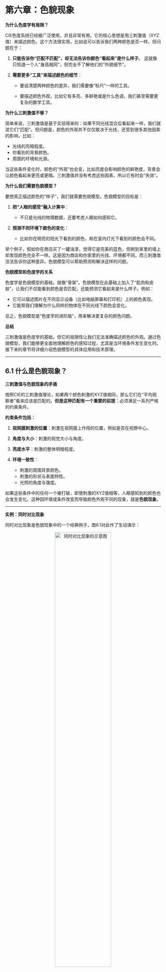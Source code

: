 # 第六章：色貌现象

**为什么色度学有局限？**

CIE色度系统已经被广泛使用，并且非常有用。它的核心思想是用三刺激值（XYZ值）来描述颜色。这个方法很实用，比如说可以告诉我们两种颜色是否一样。但问题在于：

1. **只能告诉你“匹配不匹配”，却无法告诉你颜色“看起来”是什么样子**。
   这就像只知道一个人“身高相同”，但完全不了解他们的“外貌细节”。

2. **需要更多“工具”来描述颜色的细节**：

    - 要说清楚两种颜色的差异，我们需要像“标尺”一样的工具。

    - 要描述颜色外观，比如它有多亮、多鲜艳或是什么色调，我们甚至需要更复杂的数学工具。

**为什么三刺激值不够？**

简单来说，三刺激值是基于实验得来的：如果不同光线混合后看起来一样，我们就说它们“匹配”。但问题是，颜色的外观并不仅仅取决于光线，还受到很多其他因素的影响，比如：

- 光线的亮暗程度。
- 你看到的背景颜色。
- 周围的环境和光源。

当这些条件变化时，颜色的“外观”也会变，比如亮度会影响颜色的鲜艳度，背景会让颜色看起来更亮或更暗。三刺激值并没有考虑这些因素，所以它有时会“失效”。

**为什么我们需要色貌模型？**

要想真正描述颜色的“样子”，我们就需要色貌模型。色貌模型的目标是：

1. **把“人眼的感受”融入计算中**：

    - 不只是光线的物理数据，还要考虑人眼如何感知它。

2. **预测不同环境下颜色的变化**：

    - 比如你在明亮的阳光下看到的颜色，和在室内灯光下看到的颜色会不同。

举个例子，假如你在商店买了一罐油漆，觉得它是完美的蓝色，但刷到家里的墙上却发现颜色完全不一样。这是因为商店和你家里的光线、环境都不同，而三刺激值没法告诉你这种差异。色貌模型可以帮助预测和解决这样的问题。

**色貌模型和色度学的关系**

色度学是色貌模型的基础，就像“骨架”。色貌模型在此基础上加入了“肌肉和皮肤”，让我们不仅能看到颜色是否匹配，还能预测它看起来是什么样子。例如：

- 它可以描述图片在不同显示设备（比如电脑屏幕和打印机）上的颜色表现。
- 它能帮我们理解为什么同样的物体在不同光线下颜色会变化。

总之，色貌模型是“色度学的进阶版”，用来解决更复杂的颜色问题。

**总结**

三刺激值是色度学的基础，但它的局限性让我们无法准确描述颜色的外观。通过色貌模型，我们能够更全面地理解颜色的感知过程，尤其是当环境条件发生变化时。接下来的章节将详细介绍色貌模型的具体应用和技术原理。

---

## 6.1 什么是色貌现象？

**三刺激值与色貌现象的矛盾**

按照CIE的三刺激值理论，如果两个颜色刺激的XYZ值相同，那么它们在“平均观察者”看来应该是匹配的。**但是这种匹配有一个重要的前提**：必须满足一系列严格的约束条件。

**约束条件包括：**

1. **视网膜刺激的位置**：刺激在视网膜上作用的位置，例如是否在视野中心。
2. **角度与大小**：刺激的视觉大小与角度。
3. **亮度水平**：刺激的整体明暗程度。
4. **环境一致性**：

    - 刺激的周围背景颜色。
    - 刺激的形状与表面特性。
    - 光照的角度与强度。

如果这些条件中的任何一个被打破，即使刺激的XYZ值相等，人眼感知到的颜色也会发生变化。这种因环境或条件改变而导致颜色外观不同的现象，就是**色貌现象**。

---

**实例：同时对比现象**

同时对比现象是色貌现象中的一个经典例子，图6.1对此作了生动演示：

<p align="center">
  <img src="../imgs/chapter6/6-1.png" alt="同时对比现象的示意图" width="60%">
</p>
<p align="center">
  图 6.1：同时对比现象示意图——（a）灰色块在相同灰色背景下；（b）灰色块分别位于白色和黑色背景下，展示背景亮度对颜色感知的影响。
</p>


1. **一致背景下的颜色匹配**：  
   在图6.1(a)中，两个灰色块放置在相同的灰色背景上。由于它们的三刺激值完全一致，同时它们处于相同的环境条件中，所以看起来颜色匹配。

2. **不同背景下的颜色失配**：  
   在图6.1(b)中，左侧灰色块被放置在白色背景上，右侧灰色块被放置在黑色背景上。尽管两块灰色块的XYZ值仍然完全相同，但它们的外观发生了显著变化：  

    - **黑色背景上的灰色块显得更亮**。  
    - **白色背景上的灰色块显得更暗**。


**原因**：  
这种现象源于背景亮度对颜色感知的影响。简单的三刺激值模型无法解释这种变化。

---

**为什么需要色貌模型？**

在许多实际应用中，三刺激值模型的约束条件很难完全满足，例如不同的光源、背景或观看角度都会改变颜色外观。在这些场景下，仅靠三刺激值描述颜色匹配已经不足，需要引入**色貌模型**来综合考虑以下因素：

1. **背景对颜色的影响**：  
   同时对比效应就是背景亮度影响颜色感知的典型案例。

2. **周围环境的变化**：  
   不同的光源、亮度水平或周围颜色都会对颜色外观产生显著影响。

3. **认知和心理的影响**：  
   大脑对颜色的解释、记忆偏好以及观看情境等因素也会改变颜色的感知。

---

**总结**

色貌现象打破了三刺激值系统的基础假设，表明需要更复杂的模型来描述颜色在复杂环境中的感知外观。色貌模型通过引入更多的环境和心理参数，能够更准确地预测颜色在实际场景中的表现，为颜色科学和实际应用提供了重要工具。

---

## 6.2 同时对比、增强效应和扩展效应

同时对比、清晰化效应和扩展效应是与刺激的**空间结构**密切相关的三种**色貌现象**。这些现象通过背景和空间结构的变化影响颜色的感知。

**同时对比现象**

图6.1已经展示了**同时对比现象**。当两个相同的灰色块分别置于不同背景上时，其外观发生了显著变化：

    - 黑色背景让灰色块看起来更亮。
	- 白色背景让灰色块看起来更暗。

**同时对比现象**是背景颜色改变导致刺激颜色外观偏移的结果。这些颜色偏移与**对立颜色理论**密切相关：

	- 明暗对立：浅色背景让颜色看起来更暗，深色背景让颜色看起来更亮。
	- 色调对立：
		- 红色诱发绿色感。
		- 黄色诱发蓝色感。
		- 蓝色诱发黄色感。

这种现象已被广泛研究和应用，例如Josef Albers在《颜色的相互作用》中教授艺术家和设计师如何规避误区并利用这一效应。更深入的研究可以在经典**色觉书籍**中找到，例如Hurvich（1981）、Boynton（1979）和Evans（1948）。

Cornelissen和Brenner（1991）基于局部色适应的概念，探讨了适应与**色感诱导**的关系。Blackwell和Buchsbaum（1988a）则研究了**空间**和**色彩因素**对诱导程度的影响。

<p align="center">
  <img src="../imgs/chapter6/6-2.png" alt="复杂的同时对比现象" width="60%">
</p>
<p align="center">
  图 6.2：复杂同时对比现象示意图——红色和青色方块分别被黄色和蓝色条纹包围。右侧压缩后的图像展示了随着空间频率增加（或块状减小），效应的增强。
</p>

**图 6.2 的说明**

图6.2展示了**同时对比现象**的复杂性。所有红色方块（图6.2(a)）和青色方块（图6.2(b)）的边缘色彩（两条黄色边和两条蓝色边）是完全一致的。然而，方块的外观取决于其位于黄色条纹还是蓝色条纹上：

	- 黄色条纹上的方块：受到黄色的诱导，看起来更深、更偏蓝。
	- 蓝色条纹上的方块：受到蓝色的诱导，看起来更浅、更偏黄。

这种对比效应并不仅仅由方块局部的边缘颜色决定，还受到更大范围的**空间结构**影响。右侧压缩后的面板说明了这种效应与**空间频率**的依赖关系：随着块状变小或频率变高，诱导效应增强。

这种现象有时被称为**色彩白效应（Chromatic White Effect）**。历史上，它的灰阶版本被称为**White错觉（White’s Illusion）**，但White（2010）指出更合适的命名可能是**Munker错觉**或**Munker-White错觉**。这一现象已经被多种**认知和计算理论**探讨，包括：

	- 格式塔心理学的“图-地”解释：这种解释强调背景和主体之间的整体关系。
	- 计算视觉模型：Blakeslee和McCourt（1999）提出的计算模型成功预测了该效应。

**小结**

同时对比现象是色貌现象的核心，展示了背景颜色和空间结构如何共同影响颜色感知。这些效应不仅影响设计与艺术，也为理解人类视觉系统提供了重要线索。

---

**Crispening（增强效应）**


增强效应（Crispening）是指当比较的颜色刺激与其背景颜色相似时，人眼对颜色差异的感知会被放大。换句话说，当刺激与背景的颜色接近时，刺激之间的颜色差异会显得更为明显。

**增强效应的示例**

图6.3展示了增强效应的一个典型例子：两个灰色样本在不同背景上的表现：

	- 当灰色样本位于灰色背景上时，它们的亮度差异显得更大。
	- 而当样本位于白色或黑色背景上时，亮度差异显得较小。

这种现象同样适用于颜色差异。例如，当彩色样本的背景颜色与样本颜色接近时，样本间的色彩差异也会显得更加明显。

<p align="center">
  <img src="../imgs/chapter6/6-3.png" alt="增强效应的示意图" width="60%">
</p>
<p align="center">
  图 6.3：增强效应示意图——两个灰色样本在灰色背景上的亮度差异更为显著，而在白色或黑色背景上则显得较弱。
</p>

**理论基础与研究**

增强效应的理论基础可以追溯到Craik（1939）的一篇经典论文，他提出这种现象是**局部适应**的结果。此后，Semmelroth（1970）对增强效应进行了全面研究，并提出了一种预测模型。而Whittle（1992）在研究灰阶差异的感知时，提供了一个更现代化的模型。

**小结**

增强效应展示了背景与刺激颜色相似性对感知的显著影响。这一现象强调了背景颜色在颜色感知中的重要作用，为色貌模型的研究提供了重要线索。进一步研究和建模有助于更准确地预测颜色在不同背景条件下的感知差异。

---

**Spreading（扩散效应）**


扩散效应（Spreading）是指当刺激的**空间频率**增加（即刺激变得更小或间隔更紧密）时，同时对比效应逐渐减弱，取而代之的是颜色与背景的**混合现象**。这种混合并不是完全的颜色融合，而是刺激的颜色开始受到背景颜色的影响，显得更加接近背景的色调。

**扩散效应的特点**

1. **空间频率的影响**：  
   当刺激的空间频率进一步增加到足够高时，刺激和背景会发生“**空间融合**”，即它们不再被视为独立的元素，而是作为一个整体来看待（例如半色调图像中的小点在足够远的距离看起来是连续的色块）。

2. **扩散与融合的区别**：  
   扩散效应发生在刺激仍然被感知为独立个体的情况下，即在空间频率尚未达到完全融合之前。

**扩散效应的示例**

图6.4展示了扩散效应在颜色维度上的表现。红色条纹位于黄色和蓝色背景上，并随着空间频率的变化表现出不同程度的扩散现象：

	- 红色条纹在蓝色背景上显得更偏蓝。
	- 红色条纹在黄色背景上显得更偏黄。

随着空间频率增加（条纹变得更窄，或者观察者的观看距离增加），红色条纹的颜色更加受到背景颜色的影响，扩散效应变得更显著。图6.4的右侧通过压缩水平图案来增加条纹的空间频率，直观展示了这一现象。

<p align="center">
  <img src="../imgs/chapter6/6-4.png" alt="扩散效应的示意图" width="60%">
</p>
<p align="center">
  图 6.4：扩散效应示意图——红色条纹在蓝色背景上显得偏蓝，在黄色背景上显得偏黄。右侧压缩图案增加了空间频率，使扩散效应更为显著。
</p>

**扩散效应的研究与应用**

1. **早期研究**：  
   Chevreul（1839）在研究挂毯设计时首次系统研究了扩散效应与对比效应。他发现为了在挂毯的复杂空间结构中保持设计元素的颜色外观，设计者常常需要根据背景和配置调整色彩。

2. **相关现象**：  
   扩散效应与**霓虹扩散效应（Neon Spreading）**有一定关联，后者是一种结合了扩散和透明感知的更复杂现象，Bressan（1993）对此作了详细研究。

**扩散效应的生理基础**

扩散效应及其相关现象表明，人类视觉系统的**侧向交互作用**和**适应效应**在颜色感知中起到了重要作用。这种机制不仅影响我们对局部颜色的感知，也决定了刺激在不同空间频率下的外观变化。

**小结**

扩散效应说明了背景与空间频率在颜色感知中的重要性。通过了解扩散效应，可以更好地设计色彩在复杂视觉场景中的表现，尤其是在需要控制背景与主体颜色交互的应用中（如图像处理、印刷设计等）。

---


## 6.3 贝佐尔德-布鲁克色相偏移（色相随亮度变化）

通常，人们认为色相可以通过单色光的波长来指定。然而，事实并非如此，正如贝佐尔德-布鲁克色相偏移现象所示。色相偏移发生在观察单色刺激时，随着其亮度变化，色相并不会保持不变。

**图 6.5：贝佐尔德-布鲁克色相偏移的实验数据示例。**  
图中显示了在亮度降低10倍的情况下，为保持色相恒定所需的波长变化。

<p align="center">
  <img src="../imgs/chapter6/6-5.png" alt="贝佐尔德-布鲁克色相偏移的实验数据示例" width="60%">
</p>
<p align="center">
  图 6.5：贝佐尔德-布鲁克色相偏移的实验数据示例。
</p>

**贝佐尔德-布鲁克色相偏移的实验结果**  
Purdy（1931）报道了一些关于贝佐尔德-布鲁克色相偏移的典型实验结果。图 6.5 展示了Purdy（1931）研究中的部分结果。图中的数据表明，为了保持色相恒定，随着亮度降低10倍，所需的波长变化。例如，要匹配650 nm光的色相，在亮度减少到原来的十分之一时（即亮度减少10倍），所需的光波长为620 nm（波长偏移-30 nm）。需要注意的是，给定的单色光无论在何种亮度水平下，其相对三刺激值都是相同的（因为在三刺激色度学中通常不考虑绝对亮度水平）。因此，仅凭三刺激值可以预测单色光在所有亮度水平下的颜色应该保持不变。然而，Purdy的结果显然推翻了这一假设，表明要预测颜色外观，必须考虑绝对亮度水平。

**贝佐尔德-布鲁克色相偏移的含义**  
贝佐尔德-布鲁克色相偏移表明，在视网膜锥体吸收能量之后、色相判断之前，视觉系统中存在非线性过程。Savoie（1973）讨论了一些更现代的数据和对贝佐尔德-布鲁克色相偏移的建模。Hunt（1989）则指出，贝佐尔德-布鲁克色相偏移不会发生在相关颜色之间。

---

## 6.4 阿布尼效应（色相随色度纯度变化）

如果将白光与给定波长的单色光进行加法混合，混合物的色度纯度会发生变化，同时保持恒定的主波长。可能有理由认为，在色度图中，这些混合物的集合会沿着从白点到单色刺激的直线分布，并且其感知色相保持不变。然而，正如贝佐尔德-布鲁克色相偏移所示，单色刺激的波长并不能很好地描述感知色相。将单色光与白光混合同样不能保持色相不变。这种现象被称为阿布尼效应。

阿布尼效应可以通过绘制单色光与白光混合物的恒定感知色相的等高线来加以说明。这些结果来自于Robertson（1970）的一项研究，图 6.6 展示了这一结果。图 6.6 显示了几条恒定感知色相的曲线，这些曲线是基于三位观察者的心理物理实验结果绘制的。在色度图中，恒定感知色相的曲线呈现弯曲形状，这一现象也适用于其他类型的刺激。例如，通过研究Newhall（1940）发布的Munsell色相重新命名研究，我们可以看到恒定Munsell色相的曲线，这些曲线如图 6.7 所示。

<p align="center">
  <img src="../imgs/chapter6/6-6.png" alt="阿布尼效应示意图" width="60%">
</p>
<p align="center">
  图 6.6：CIE 1931色度图中恒定色相的等高线，展示了阿布尼效应。
</p>

<p align="center">
  <img src="../imgs/chapter6/6-7.png" alt="恒定Munsell色相的等高线" width="60%">
</p>
<p align="center">
  图 6.7：CIE 1931色度图中恒定Munsell色相（色值为5）的等高线。
</p>

**阿布尼效应的含义**  
总而言之，阿布尼效应指出，在色度图中，从白点辐射出的直线并不是恒定色相的线。与贝佐尔德-布鲁克效应类似，阿布尼效应暗示了视觉系统中锥体激发与色相感知之间的非线性过程，Purdy（1931）对此进行了讨论。近期关于贝佐尔德-布鲁克色相偏移和阿布尼效应的实验数据已由Ayama等人（1987）和O’Neil等人（2012）发布。

---


## 6.5 赫尔姆霍兹-科尔劳施效应（明度依赖于亮度和色度）

在CIE色度系统中，Y三刺激值定义了刺激的亮度，或称亮度因子，通常用于表示刺激在光谱分布上的光强。然而，亮度仅反映物理光学特性，无法直接表示人眼对明度的感知，这种感知会受到色度纯度（饱和度）和色相的显著影响。赫尔姆霍兹-科尔劳施效应即描述了这种现象：当亮度（Y值）保持不变时，感知明度随色度纯度（饱和度）的增加而增强。这种效应在恒定亮度的情况下，表现为图 6.8 中等高线的弯曲。图中的等高线标注了在不同色度下，感知明度相对于白点明度的比值，数值越大，说明感知明度越高。

<p align="center">
  <img src="../imgs/chapter6/6-8.png" alt="赫尔姆霍兹-科尔劳施效应示意图" width="60%">
</p>
<p align="center">
  图 6.8：赫尔姆霍兹-科尔劳施效应示意图——恒定亮度下的感知明度与亮度比的等高线。
</p>

> 译者注：这个图稍微有些抽象，我们尝试理解下。首先等高线标签‘1.0’，‘1.1’表示的是感知亮度（明度）相对于物理亮度的比值，离白点越远，色纯度越高，人眼对这些颜色的感知亮度（明度）显著增强，因此比值变大。这个点就是该效应的核心——即明度受色度影响，色度值越大（颜色越纯），人眼感觉越亮！

**赫尔姆霍兹-科尔劳施效应的建模**  
已经采取了多种方法来建模赫尔姆霍兹-科尔劳施效应。其中一种方法使用了Ware和Cowan方程（Hunt 1991a）。这些方程依赖于计算一个基于色度的修正因子，如公式(6.1)所示：

<div class="math-block">
  <div class="equation">
    $$
    F = 0.256 - 0.184y - 2.527xy + 4.656x^3y + 4.657xy^4 \tag{6.1}
    $$ 
  </div>
</div>

公式(6.1)给出了色度相关的修正因子。对所有相关的刺激进行修正因子的计算后，如果满足公式(6.2)中的等式，则认为两个刺激在明度上是相同的。

<div class="math-block">
  <div class="equation">
    $$
    \log(L_1) + F_1 = \log(L_2) + F_2 \tag{6.2}
    $$ 
  </div>
</div>

在公式(6.2)中，\( L \) 是亮度，\( F \) 是根据公式(6.1)计算出的修正因子。Ware和Cowan方程最初是为不相关颜色导出的。类似的实验结果表明，赫尔姆霍兹-科尔劳施效应也适用于相关颜色。

**赫尔姆霍兹-科尔劳施效应的应用**  
Fairchild和Pirrotta（1991）对这些研究进行了回顾，并推导出一个简单的预测方程。在这项工作中，推导出了CIELAB明度预测器 \( L^* \) 的修正公式，\( L^* \) 作为CIELAB色度 \( C^*_{ab} \) 和色相角 \( h_{ab} \) 的函数。色度明度预测器 \( L^{**} \) 的形式如公式(6.3)所示：

<div class="math-block">
  <div class="equation">
    $$
    L^{**} = L^* + f_2(L^*)f_1(h_{ab})C^*_{ab} \tag{6.3}
    $$ 
  </div>
</div>

公式(6.3)通过调整基于亮度的 \( L^* \) 明度预测器，加入了一个与色度和色相相关的附加因子，从而描述了赫尔姆霍兹-科尔劳施效应。这一明度预测器的详细信息可以在Fairchild和Pirrotta（1991）中找到。

**赫尔姆霍兹-科尔劳施效应的示例**  
赫尔姆霍兹-科尔劳施效应的一个例子可以通过观察Munsell色卡样本来验证。恒定Munsell色值的样本定义为具有恒定亮度因子。因此，当检查给定色相和色值的Munsell色卡样本时，亮度因子保持不变，而色度在变化。检查这些色卡的样本可以看出，较高色度的色卡确实显得更亮，且效应的大小取决于所检查的具体色相和色值。

**赫尔姆霍兹-科尔劳施效应的结论**  
赫尔姆霍兹-科尔劳施效应表明，感知明度（以及亮度）不能严格地被视为刺激亮度（或相对亮度）的单一维度函数。当刺激的色度增加时，在恒定亮度下，它看起来更亮。通过闪烁光度法（如 \( V(l) \) 曲线）测量的光谱光效能与赫尔姆霍兹-科尔劳施效应所描述的异色明度匹配的差异，已被Kraft和Werner（1994）研究并讨论。

> 译者注：该效应对于tone mapping operator的算法影响很大，传统tmo认为，只要压缩亮度就可以了，但实际上，亮度的感知（明度）是和色纯度相关的，所以对于TMO的设计，只考虑亮度的压缩是远远不够的

---
## 6.6 亨特效应（彩度随亮度增加而增强）

通过仔细观察周围的视觉世界，可以发现物体的颜色外观会随着整体亮度水平的变化而显著改变。例如，在阳光明媚的夏日下午，物体显得鲜艳和对比度强，而在黄昏时，颜色则变得暗淡和低调。亨特效应和史蒂文斯效应（参见 6.7 节）描述了这些外观属性。图 6.9 通过一组模拟不同照明水平的照片展示了这些效应。

<p align="center">
  <img src="../imgs/chapter6/6-9.png" alt="亨特效应和史蒂文斯效应的模拟场景" width="60%">
</p>
<p align="center">
  图 6.9：模拟亨特效应和史蒂文斯效应的照片序列——左侧图像为高亮度场景（中午），显示高对比度和高彩度；向右逐渐降低亮度，直到最右端的黄昏光照水平，对比度和彩度都显著下降。
</p>

**亨特效应的研究背景**  
亨特效应得名于 Hunt（1952）的一项研究，该研究探讨了光明和黑暗适应对颜色感知的影响。在这项研究中，Hunt 使用一种双眼分视法（haploscopic matching），让每只眼睛适应不同的观察条件，并通过每只眼所呈现刺激之间的匹配来收集对应颜色的数据。图 6.10 展示了亨特研究结果的示意图，其中数据点表示不同适应水平下对应彩度感知的变化。

<p align="center">
  <img src="../imgs/chapter6/6-10.png" alt="亨特效应的对应色度示意图" width="60%">
</p>
<p align="center">
  图 6.10：亨特效应示意图——显示在亮度变化中的对应色度，数据点以亮度水平标记。
</p>

> 译者注：这张图很有可能绘制出错了，hunt描述的是随着亮度增大，彩度增大——就是越远离中心白点，靠近边缘——这个图绘制反了


亨特的研究表明，低色度纯度的刺激在亮度为 10,000 cd/m² 时，需要与亮度为 1 cd/m² 的高色度纯度刺激匹配。更简单地说，随着给定颜色刺激亮度的增加，其感知的彩度也会增加。

**亨特效应的观察实例**  
亨特效应可以通过多种方式观察到。例如，通过观察图 4.1 中渲染的立方体，并假设你身处该照明环境中，可以注意到被更多光线照射的立方体面显得更有彩度。同样，可以将一张彩色图像（如图 4.1）放置在低光照环境下，观察其颜色变得暗淡。然后，将其移动到显著更亮的环境（例如明亮的观察箱或阳光下），你会发现图像元素的彩度显著增强。图 6.9 模拟了这一现象。

**亨特效应的意义**  
亨特效应表明，给定刺激的彩度随着亮度水平的增加而增强。这一效应强调了在颜色外观模型中考虑绝对亮度水平的重要性，而传统的色度学并未考虑这一点。

> **译者注：亨特效应对ISP算法的启示**  

> **色调映射（Tone Mapping）**：在亮度被压缩的高亮区域，由于没有相应降低彩度，色彩会呈现不自然的过度饱和状态。
特别是在原本高亮的区域，色彩会显得特别鲜艳，与实际视觉体验不符。而且，不同亮度区域的色彩饱和度会出现不连续的现象。高光区域的色彩会显得特别突兀，而暗部区域的色彩则相对显得过于暗淡，
这就是目前很多企业遇到的问题。
---

## 6.7 史蒂文斯效应（对比度随亮度增加而增强）

史蒂文斯效应是亨特效应的近亲。亨特效应指的是**彩度对比度（Colorfulness Contrast）**随着亮度增加而增强，而史蒂文斯效应则指的是**明度对比度（Brightness/Lightness Contrast）**随亮度增加而增强。

在理解这些效应时，对比度应被看作是感知明度（或亮度）相对于物理亮度变化率的速率。例如，随着亮度增加，黑色会显得更深沉，白色会显得更明亮，从而增强了对比度。有关对比度的更完整讨论，请参阅 Fairchild (1995b)。

---

**史蒂文斯效应的研究背景**  
史蒂文斯效应得名于一项经典心理物理学研究（Stevens and Stevens, 1963）。在这项研究中，观察者被要求在不同适应条件下对刺激的明度进行大小估计。研究结果表明，感知明度与测量亮度之间的关系通常遵循一个幂函数。这种幂函数关系在心理物理学中有时被称为**史蒂文斯幂律**。

在以线性坐标绘制时，幂函数的关系会呈现曲线，但在对数坐标系下，幂函数的关系会成为一条直线，其斜率等于幂函数的指数。图 6.11 展示了 Stevens 和 Stevens (1963) 实验中典型的结果，其中在对数轴上绘制了不同适应亮度下的平均相对明度估计与相对亮度的关系。

<p align="center">
  <img src="../imgs/chapter6/6-11.png" alt="史蒂文斯效应的明度对比曲线" width="60%">
</p>
<p align="center">
  图 6.11：史蒂文斯效应中明度对比度随着适应亮度变化的曲线。黑色曲线表示暗适应，红色、绿色和蓝色曲线分别表示增加的亮适应水平。
</p>

---

**史蒂文斯效应的意义**  
如图 6.11 所示，随着适应亮度增加，该关系的斜率（也即幂函数的指数）会增加。这表明，当亮度水平增加时：

- 黑色会显得更深沉。

- 白色会显得更明亮。

这种现象看似有些反直觉，但它确实是人眼的感知规律。你可以通过观察图像在高亮度和低亮度下的表现来验证史蒂文斯效应：
1. 在低亮度水平下，图像的对比度较低：白色区域看起来不够明亮，黑色区域也不够深。
2. 当图像放置到显著更高的照明环境中时，白色区域变得非常明亮，黑色区域变得更暗，对比度显著增强。

图 6.9 中对彩色图像的模拟同样展示了这一现象。

---

## 6.8 赫尔森-贾德效应（非选择性样本的色相变化）

**赫尔森-贾德效应**是一种难以捉摸的现象，在正常的观察条件下几乎无法察觉。实际上，它在实际应用中的重要性非常有限。然而，这一效应被纳入讨论，因为一些颜色外观模型（如 Hunt 模型和 Nayatani 等人模型）对这一效应有相当明确的预测。因此，在实现这些模型时，理解其定义并评估其重要性非常必要。

---


**实验背景与结果**
最早描述赫尔森-贾德效应的实验数据由 Helson (1938) 提出。在实验中，观察者被放置在一个光室中（类似于一个封闭的小房间），这个房间通过几乎单色的光线照明。经过一定的训练后，观察者需要对各种中性（非选择性）样本赋予 Munsell 标准值。

实验的典型结果如图 6.12 所示，背景为 Munsell 值为 5 的中性灰。实验表明，在强烈的单色光照下：

1. **样本比背景亮时**，样本呈现与光源相同的色相。

2. **样本比背景暗时**，样本呈现光源补色的色相。

<p align="center">
  <img src="../imgs/chapter6/6-12.png" alt="赫尔森-贾德效应的实验结果示意图" width="60%">
</p>
<p align="center">
  图 6.12：赫尔森（1938）实验结果的示意图——中性样本在绿色光源下的 Munsell 色相和色度变化，背景为灰色。
</p>

---

**关键发现与局限性**

1. **单色光的必要性**  
   赫尔森指出，这种效应只有在几乎完全单色的光源下才能观察到。如果光线中加入了 5% 的白光，效应完全消失。这意味着该效应在实际应用中意义有限，因为颜色刺激几乎从未在纯单色光下进行评估。

2. **特殊实验条件**  
   最近的实验（Mori et al., 1991）通过双眼分视法（haploscopic viewing）再现了这一效应，这种方法为每只眼睛提供不同的适应条件，从而增加了观察到该效应的可能性。然而，这种效应在正常观察条件下无法观察或演示。

3. **认知机制与适应**  
   在正常的视觉条件下，认知机制会“抵消光源的影响”（discount the illuminant），从而使中性样本的外观保持中性色。然而，单色光环境和分视法实验可能阻碍了这些认知机制的正常发挥，从而导致该效应的产生。

4. **高色度的矛盾现象**  
   在赫尔森的实验中，观察者对 Munsell 值小于 2 的样本赋予了高达 6–8 的色度值。由于 Munsell 值为 2 的样本接近黑色，这种现象在实际物体模式中是不可能发生的。观察者报告称，在这些条件下，样本上似乎叠加了光源补色的“发光效应”，这与同时对比效应和不完全适应一致。

5. **实验复杂性的影响**  
   赫尔森-贾德效应只能在简单的实验条件下观察到。例如，单独的非选择性样本在均匀背景上呈现效应，而复杂的刺激（例如一系列不同反射率的非选择性样本）无法产生该效应。

---

**效应的意义与模型预测**

尽管赫尔森-贾德效应的实际重要性存疑，但它对某些颜色外观模型的预测有一定影响。这些模型在处理强光源下的色外观预测时，需要考虑这一效应的可能性。

---
## 6.9 巴特尔森-布雷内曼方程（图像对比度随环境变化）

通过匹配和比例测量实验，巴特尔森和布雷内曼发现：当图像的环境从暗变为弱光再到明亮时，**图像的感知对比度会增强**。

**机制分析**：

   - 暗环境会使图像的暗部区域看起来更亮，但对亮部区域影响较小（白色区域仍然显得是白色）。

   - 由于暗部区域的变化较大，整体感知对比度随之改变。

这些结果与摄影印刷和图像再现中的最佳色调再现要求一致。例如：

- **摄影打印**：在平均亮度环境中观看的照片，原始场景与打印图像的相对亮度呈一对一的线性关系。

- **投影胶片**：在暗环境下观看时，由于环境降低了感知对比度，胶片需要通过更高的物理对比度（伽马约为 1.5）进行补偿。

- **电视图像**：通常在弱光环境中观看，电视系统会采用伽马约为 1.25 的指数关系来调整图像。

<p align="center">
  <img src="../imgs/chapter6/6-13.png" alt="巴特尔森-布雷内曼实验中的明度对比变化曲线" width="60%">
</p>
<p align="center">
  图 6.13：巴特尔森-布雷内曼实验结果——环境相对亮度对感知明度对比度的影响（巴特尔森，1975）。
</p>

**环境效应的依赖性**  

巴特尔森和布雷内曼的研究进一步指出，**环境效应的大小**取决于以下因素：

1. **观察者个体差异**：不同的观察者对环境变化的敏感性不同。

2. **图像尺寸**：较大的图像可能减少环境对对比度的影响。

3. **任务要求**：如果观察者专注于图像中央部分，环境效应几乎可以完全消除（Fairchild 和 Johnson，1999；Liu 和 Fairchild，2007）。

**巴特尔森-布雷内曼方程**  
巴特尔森和布雷内曼发表了描述实验结果的方程，并在后续研究中（Bartleson, 1975）给出了简化形式，以方便实际应用。图 6.13 展示了环境对明度对比的影响，其结果在对数坐标下呈直线关系，转换为线性坐标时则为幂函数。

**日常应用中的反例**  

有趣的是，尽管巴特尔森-布雷内曼方程预测暗环境会降低感知对比度，但在日常使用中常会出现相反的现象。例如：

- 使用者在电脑工作站工作时常关闭房间灯光以提高显示器的对比度。

- 这种现象实际上是因为房间灯光会在显示器屏幕表面引入反射，降低图像的物理对比度。

- 如果可以在不增加反射的情况下照亮显示器周围环境（例如在显示器后方放置光源），显示器的感知对比度实际上会比完全黑暗环境下更高。


> 译者注：该效应和gamma很相似，但是不是一回事情，它关注的是图像整体的感知对比度，而gamma是关注的中性灰的精细变化。

---

